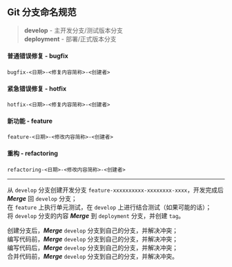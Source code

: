 ## Git 分支命名规范

> **develop** - 主开发分支/测试版本分支  
> **deployment** - 部署/正式版本分支

#### 普通错误修复 - **bugfix**
```
bugfix-<日期>-<修复内容简称>-<创建者>
```

#### 紧急错误修复 - **hotfix**
```
hotfix-<日期>-<修复内容简称>-<创建者>
```

#### 新功能 - **feature**
```
feature-<日期>-<修改内容简称>-<创建者>
```

#### 重构 - **refactoring**
```
refactoring-<日期>-<修改内容简称>-<创建者>
```

---

从 `develop` 分支创建开发分支 `feature-xxxxxxxxxx-xxxxxxxx-xxxx`，开发完成后 ***Merge*** 回 `develop` 分支；  
在 `feature` 上执行单元测试，在 `develop` 上进行结合测试（如果可能的话）；  
将 `develop` 分支的内容 ***Merge*** 到 `deployment` 分支，并创建 `tag`。

创建分支后，***Merge*** `develop` 分支到自己的分支，并解决冲突；  
编写代码前，***Merge*** `develop` 分支到自己的分支，并解决冲突；  
编写代码后，***Merge*** `develop` 分支到自己的分支，并解决冲突；  
合并代码前，***Merge*** `develop` 分支到自己的分支，并解决冲突。

